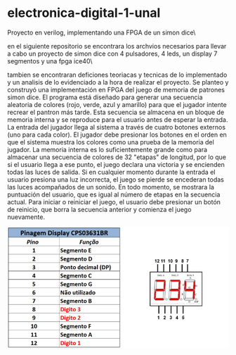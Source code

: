 # electronica-digital-1-unal
Proyecto en verilog, implementando una FPGA de un simon dice\\

en el siguiente repositorio se encontrara los archvios necesarios para llevar a cabo un proyecto de simon dice con 4 pulsadores, 4 leds, un display 7 segmentos y una fpga ice40\\

tambien se encontraran deficiones teoriacas y tecnicas de lo implementado y un analisis de lo evidenciado a la hora de realizar el proyecto.
Se planteo y construyó una implementación en FPGA del juego de memoria de patrones simon dice. El programa está diseñado para generar una secuencia aleatoria de colores (rojo, verde, azul y amarillo) para que el jugador intente recrear el pantron más tarde. Esta secuencia se almacena en un bloque de memoria interna y se reproduce para el usuario antes de esperar la entrada. La entrada del jugador llega al sistema a través de cuatro botones externos (uno para cada color). El jugador debe presionar los botones en el orden en que el sistema muestra los colores como una prueba de la memoria del jugador. La memoria interna es lo suficientemente grande como para almacenar una secuencia de colores de 32 "etapas" de longitud, por lo que si el usuario llega a ese punto, el juego declara una victoria y se encienden todas las luces de salida. Si en cualquier momento durante la entrada el usuario presiona una luz incorrecta, el juego se pierde se encederan todas las luces acompañados de un sonido. En todo momento, se mostrara la puntuación del usuario, que es igual al número de etapas en la secuencia actual. Para iniciar o reiniciar el juego, el usuario debe presionar un botón de reinicio, que borra la secuencia anterior y comienza el juego nuevamente.

![](./pines%207%20segmentos.jpg)
